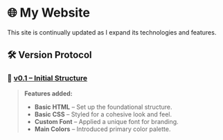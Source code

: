 # 🌐 My Website

This site is continually updated as I expand its technologies and features.

## 🛠️ Version Protocol

### 🚀 [v0.1 – Initial Structure](https://github.com/your-username/your-repository/releases/tag/v1.0)

> **Features added:**
> - **Basic HTML** – Set up the foundational structure.
> - **Basic CSS** – Styled for a cohesive look and feel.
> - **Custom Font** – Applied a unique font for branding.
> - **Main Colors** – Introduced primary color palette.


